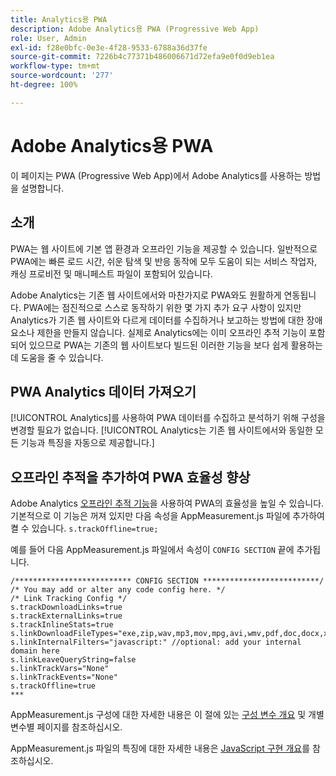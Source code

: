 ```yaml
---
title: Analytics용 PWA
description: Adobe Analytics용 PWA (Progressive Web App)
role: User, Admin
exl-id: f28e0bfc-0e3e-4f28-9533-6788a36d37fe
source-git-commit: 7226b4c77371b486006671d72efa9e0f0d9eb1ea
workflow-type: tm+mt
source-wordcount: '277'
ht-degree: 100%

---
```


# Adobe Analytics용 PWA

이 페이지는 PWA (Progressive Web App)에서 Adobe Analytics를 사용하는 방법을 설명합니다.

## 소개

PWA는 웹 사이트에 기본 앱 환경과 오프라인 기능을 제공할 수 있습니다. 일반적으로 PWA에는 빠른 로드 시간, 쉬운 탐색 및 반응 동작에 모두 도움이 되는 서비스 작업자, 캐싱 프로비전 및 매니페스트 파일이 포함되어 있습니다.

Adobe Analytics는 기존 웹 사이트에서와 마찬가지로 PWA와도 원활하게 연동됩니다. PWA에는 점진적으로 스스로 동작하기 위한 몇 가지 추가 요구 사항이 있지만 Analytics가 기존 웹 사이트와 다르게 데이터를 수집하거나 보고하는 방법에 대한 장애 요소나 제한을 만들지 않습니다. 실제로 Analytics에는 이미 오프라인 추적 기능이 포함되어 있으므로 PWA는 기존의 웹 사이트보다 빌드된 이러한 기능을 보다 쉽게 활용하는 데 도움을 줄 수 있습니다.

## PWA Analytics 데이터 가져오기

[!UICONTROL Analytics]를 사용하여 PWA 데이터를 수집하고 분석하기 위해 구성을 변경할 필요가 없습니다. [!UICONTROL Analytics는 기존 웹 사이트에서와 동일한 모든 기능과 특징을 자동으로 제공합니다.]

## 오프라인 추적을 추가하여 PWA 효율성 향상

Adobe Analytics [오프라인 추적 기능](/help/implement/vars/config-vars/trackoffline.md)을 사용하여 PWA의 효율성을 높일 수 있습니다. 기본적으로 이 기능은 꺼져 있지만 다음 속성을 AppMeasurement.js 파일에 추가하여 켤 수 있습니다. `s.trackOffline=true;`

예를 들어 다음 AppMeasurement.js 파일에서 속성이 `CONFIG SECTION` 끝에 추가됩니다.

```
/************************** CONFIG SECTION **************************/ 
/* You may add or alter any code config here. */ 
/* Link Tracking Config */ 
s.trackDownloadLinks=true 
s.trackExternalLinks=true 
s.trackInlineStats=true 
s.linkDownloadFileTypes="exe,zip,wav,mp3,mov,mpg,avi,wmv,pdf,doc,docx,xls,xlsx,ppt,pptx" 
s.linkInternalFilters="javascript:" //optional: add your internal domain here 
s.linkLeaveQueryString=false 
s.linkTrackVars="None" 
s.linkTrackEvents="None" 
s.trackOffline=true
*** 
```

AppMeasurement.js 구성에 대한 자세한 내용은 이 절에 있는 [구성 변수 개요](/help/implement/vars/config-vars/configuration-variables.md) 및 개별 변수별 페이지를 참조하십시오.

AppMeasurement.js 파일의 특징에 대한 자세한 내용은 [JavaScript 구현 개요](/help/implement/js/overview.md)를 참조하십시오.
